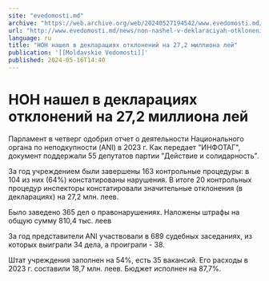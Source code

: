 ```yaml
---
site: "evedomosti.md"
archive: "https://web.archive.org/web/20240527194542/www.evedomosti.md/news/non-nashel-v-deklaraciyah-otklonenij-na-272-milliona-lej"
url: "http://www.evedomosti.md/news/non-nashel-v-deklaraciyah-otklonenij-na-272-milliona-lej"
language: ru
title: "НОН нашел в декларациях отклонений на 27,2 миллиона лей"
publication: '[[Moldavskie Vedomosti]]'
published: 2024-05-16T14:40
---
```


# НОН нашел в декларациях отклонений на 27,2 миллиона лей

Парламент в четверг одобрил отчет о деятельности Национального органа по неподкупности (ANI) в 2023 г. Как передает "ИНФОТАГ", документ поддержали 55 депутатов партии "Действие и солидарность".

За год учреждением были завершены 163 контрольные процедуры: в 104 из них (64%) констатированы нарушения. В итоге 20 контрольных процедур инспекторы констатировали значительные отклонения (в декларациях) на 27,2 млн. леев.

Было заведено 365 дел о правонарушениях. Наложены штрафы на общую сумму 810,4 тыс. леев

За год представители ANI участвовали в 689 судебных заседаниях, из которых выиграли 34 дела, а проиграли - 38.

Штат учреждения заполнен на 54%, есть 35 вакансий. Его расходы в 2023 г. составили 18,7 млн. леев. Бюджет исполнен на 87,7%.